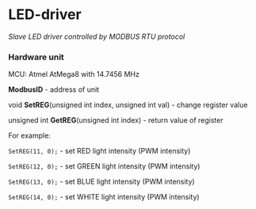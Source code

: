 # LED-driver
*Slave LED driver controlled by MODBUS RTU protocol*

### Hardware unit
MCU: Atmel AtMega8 with 14.7456 MHz

**ModbusID** - address of unit

void **SetREG**(unsigned int index, unsigned int val) - change register value

unsigned int **GetREG**(unsigned int index) - return value of register

For example:

`SetREG(11, 0);` - set RED light intensity (PWM intensity)

`SetREG(12, 0);` - set GREEN light intensity (PWM intensity)

`SetREG(13, 0);` - set BLUE light intensity (PWM intensity)

`SetREG(14, 0);` - set WHITE light intensity (PWM intensity)

